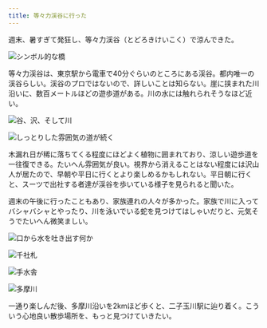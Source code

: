 ```yaml
---
title: 等々力渓谷に行った
---
```

週末、暑すぎて発狂し、等々力渓谷（とどろきけいこく）で涼んできた。

![](https://lh4.googleusercontent.com/XcJuoTVsOtFueEtbGlhEKPvUfdtco3ppNsfJGlzP0qOpjoyDylP9TEm5uZVvfvwCHY9C7uJDvdXJICRdrHKxiOb3uSTKPotdL10nNg0TzWtGkL7WLguUvxcC14uCS-ro3CC2osNp_AsJwRPU2FFr8PY "シンボル的な橋")

等々力渓谷は、東京駅から電車で40分ぐらいのところにある渓谷。都内唯一の渓谷らしい。渓谷のプロではないので、詳しいことは知らない。崖に挟まれた川沿いに、数百メートルほどの遊歩道がある。川の水には触れられそうなほど近い。

![](https://lh5.googleusercontent.com/YjUQM6jopHMDuiBkA_U8QvNbCfLAcaDFgPJpGulmFaL27UVfwRKPU0dYdLCRuNl9uKTWNK9WbBXEPyoor_u8UGud9KUNb0YaphQ1NKgw1P2m2_4PwwCgH1thpwced5cGT03XdG1KZ2cWq85YHrE0JsQ "谷、沢、そして川")

![](https://lh4.googleusercontent.com/hc4Eno7zYd-7nBjPM8cqRfLBhI94tkno723VIyi1gCQ22Jyq5gsD3V7RKqjVn6omAAJ2QcTgVbHiyitXcBGgpUp6owHzocdaKiCabZITIofB3hBMobkm1rWIS-g9K2n3jjfbZpKRp2TgC3aZgslG054 "しっとりした雰囲気の道が続く")

木漏れ日が稀に落ちてくる程度にほどよく植物に囲まれており、涼しい遊歩道を一往復できる。たいへん雰囲気が良い。視界から消えることはない程度には沢山人が居たので、早朝や平日に行くとより楽しめるかもしれない。平日朝に行くと、スーツで出社する者達が渓谷を歩いている様子を見られると聞いた。

週末の午後に行ったこともあり、家族連れの人々が多かった。家族で川に入ってバシャバシャとやったり、川を泳いでいる蛇を見つけてはしゃいだりと、元気そうでたいへん微笑ましい。

![](https://lh5.googleusercontent.com/G85NcJMoUwwIPfLx7Aa4WsXCRV20yAFb37dYmsbyOzTQKePksZ4LqgLfEgUNuPT9EaG1NgDly6VHqBXEoK3D0UOu4WFJzTqgLIY5TrVpNkWvS23Uwcfu9ixFW2DbkW3OGb4DE4dokTyOa6jWiWCMCKE "口から水を吐き出す何か")

![](https://lh5.googleusercontent.com/smRtAA9bThHdrF4ENfr652k33mv4qTrgB9aPMpXRmwDqizbXzIWZVz68qbvZZnQ4vpTKGc_BIy0UUCa_5Z-h3xsPfMMaBN95MAaM6BuQoFKG_HOXrhVq1sSBrJacUNNIL9t9SptMhknd2y_7TStBjYc "千社札")

![](https://lh3.googleusercontent.com/FP23UVGOSInAFjvG5mmFytr_sYkVo_VXaaol4lv3bs-mssaBsUadbIY228avAYbynireaKz5RVan6v5xdxCxjkNDjhiOH6ht7VjmDidj84L81vsasG4D1Ng0fNTicoIeAD9bz4WdXIgW45LftXhz7vY "手水舎")

![](https://lh5.googleusercontent.com/lw9Il-iGhaCkTmm_50_kJZYFYcdm6uYtLx41XY4i67sdAsrtvHqlrUc_P3mI0KWSogdaEuzuWhjs81BnQvpnTKsYAZBd8n51XCvqhx8FN35sYa4DgpoZKkxqyqXAy8NPdQWtLCaK5-MiD-88rhnrM5I "多摩川")

一通り楽しんだ後、多摩川沿いを2kmほど歩くと、二子玉川駅に辿り着く。こういう心地良い散歩場所を、もっと見つけていきたい。
